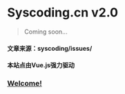 # Syscoding.cn v2.0 

> Coming soon...

#### 文章来源：syscoding/issues/
#### 本站点由Vue.js强力驱动

### [Welcome!](http://syscoding.cn)
